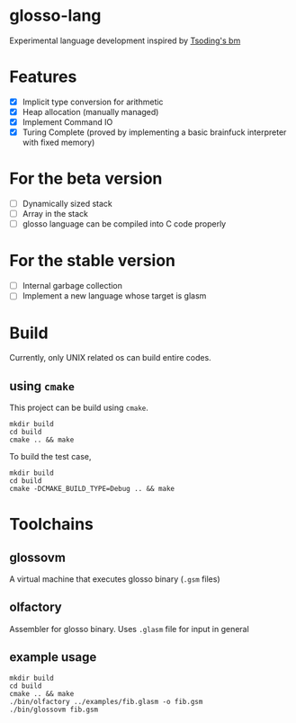 # glosso-lang

Experimental language development inspired by [Tsoding's bm](https://github.com/tsoding/bm)

# Features

- [x] Implicit type conversion for arithmetic
- [x] Heap allocation (manually managed)
- [x] Implement Command IO
- [x] Turing Complete (proved by implementing a basic brainfuck interpreter with fixed memory)

# For the beta version

- [ ] Dynamically sized stack
- [ ] Array in the stack
- [ ] glosso language can be compiled into C code properly

# For the stable version

- [ ] Internal garbage collection
- [ ] Implement a new language whose target is glasm

# Build
Currently, only UNIX related os can build entire codes.

## using `cmake`

This project can be build using `cmake`.

```console
mkdir build
cd build
cmake .. && make
```

To build the test case,

```console
mkdir build
cd build
cmake -DCMAKE_BUILD_TYPE=Debug .. && make
```

# Toolchains

## glossovm

A virtual machine that executes glosso binary (`.gsm` files)

## olfactory

Assembler for glosso binary. Uses `.glasm` file for input in general

## example usage
```console
mkdir build
cd build
cmake .. && make
./bin/olfactory ../examples/fib.glasm -o fib.gsm
./bin/glossovm fib.gsm
```
